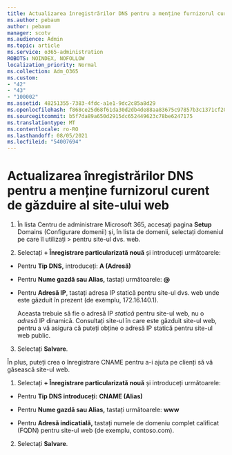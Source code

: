 ```yaml
---
title: Actualizarea înregistrărilor DNS pentru a menține furnizorul curent de găzduire al site-ului web
ms.author: pebaum
author: pebaum
manager: scotv
ms.audience: Admin
ms.topic: article
ms.service: o365-administration
ROBOTS: NOINDEX, NOFOLLOW
localization_priority: Normal
ms.collection: Adm_O365
ms.custom:
- "42"
- "43"
- "100002"
ms.assetid: 48251355-7383-4fdc-a1e1-9dc2c85a8d29
ms.openlocfilehash: f868ce25d68f61da30d2db4de88aa83675c97857b3c1371cf2039e0b03895a64
ms.sourcegitcommit: b5f7da89a650d2915dc652449623c78be6247175
ms.translationtype: MT
ms.contentlocale: ro-RO
ms.lasthandoff: 08/05/2021
ms.locfileid: "54007694"
---
```

# <a name="update-dns-records-to-keep-your-website-with-your-current-hosting-provider"></a>Actualizarea înregistrărilor DNS pentru a menține furnizorul curent de găzduire al site-ului web

1. În lista Centru de administrare Microsoft 365, accesați pagina **Setup** Domains (Configurare domenii) și, în lista de domenii, selectați domeniul pe care îl utilizați  >  [](https://admin.microsoft.com/Adminportal#/Domains) pentru site-ul dvs. web.

2. Selectați **+ Înregistrare particularizată nouă** și introduceți următoarele:

  - Pentru **Tip DNS,** introduceți: **A (Adresă)**

  - Pentru **Nume gazdă sau Alias,** tastați următoarele: **@**

  - Pentru **Adresă IP**, tastați adresa IP statică pentru site-ul dvs. web unde este găzduit în prezent (de exemplu, 172.16.140.1).

    Aceasta trebuie să fie o adresă IP  *statică*  pentru site-ul web, nu o  *adresă*  IP dinamică. Consultați site-ul în care este găzduit site-ul web, pentru a vă asigura că puteți obține o adresă IP statică pentru site-ul web public.

3. Selectați **Salvare**.

În plus, puteți crea o înregistrare CNAME pentru a-i ajuta pe clienți să vă găsească site-ul web.
  
1. Selectați **+ Înregistrare particularizată nouă** și introduceți următoarele:

  - Pentru **Tip DNS introduceți:** **CNAME (Alias)**

  - Pentru **Nume gazdă sau Alias,** tastați următoarele: **www**

  - Pentru **Adresă indicatială,** tastați numele de domeniu complet calificat (FQDN) pentru site-ul web (de exemplu, contoso.com).

2. Selectați **Salvare**.
